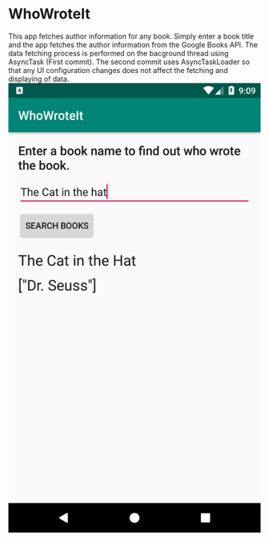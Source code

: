 # WhoWroteIt
This app fetches author information for any book. Simply enter a book title and the app fetches the author information from the Google Books API. The data fetching process is performed on the bacground thread using AsyncTask (First commit). The second commit uses AsyncTaskLoader so that any UI configuration changes does not affect the fetching and displaying of data.
![Screenshot of WhoWroteIt App](https://raw.githubusercontent.com/jpillay07/WhoWroteIt/master/app/src/main/res/drawable/Screenshot_1579460947.png)
